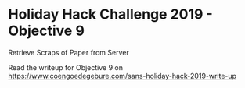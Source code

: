 # Holiday Hack Challenge 2019 - Objective 9
Retrieve Scraps of Paper from Server

Read the writeup for Objective 9 on https://www.coengoedegebure.com/sans-holiday-hack-2019-write-up